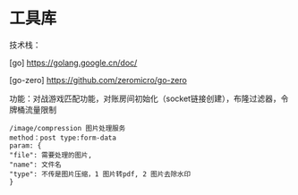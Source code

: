 # 工具库
技术栈：

[go] https://golang.google.cn/doc/

[go-zero] https://github.com/zeromicro/go-zero

功能：对战游戏匹配功能，对账房间初始化（socket链接创建），布隆过滤器，令牌桶流量限制

    /image/compression 图片处理服务
    method：post type:form-data
    param: {
    "file": 需要处理的图片,
    "name": 文件名
    "type": 不传是图片压缩，1 图片转pdf, 2 图片去除水印
    }


